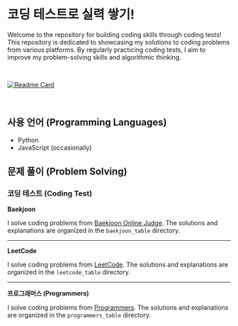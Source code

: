# 코딩 테스트로 실력 쌓기!

Welcome to the repository for building coding skills through coding tests! This repository is dedicated to showcasing my solutions to coding problems from various platforms. By regularly practicing coding tests, I aim to improve my problem-solving skills and algorithmic thinking.

<br/>

[![Readme Card](https://github-readme-stats.vercel.app/api/pin/?username=DEV-Yangkong&repo=AlgoSolution_Hub&theme=gruvbox_light)](https://github.com/anuraghazra/github-readme-stats)

<br/>


## 사용 언어 (Programming Languages)

- Python
- JavaScript (occasionally)

## 문제 풀이 (Problem Solving)

### 코딩 테스트 (Coding Test)

**Baekjoon**

I solve coding problems from [Baekjoon Online Judge](https://www.acmicpc.net/). The solutions and explanations are organized in the `baekjoon_table` directory.

---

**LeetCode**

I solve coding problems from [LeetCode](https://leetcode.com/). The solutions and explanations are organized in the `leetcode_table` directory.

---

**프로그래머스 (Programmers)**

I solve coding problems from [Programmers](https://programmers.co.kr/). The solutions and explanations are organized in the `programmers_table` directory.
